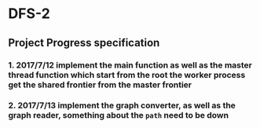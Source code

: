 # DFS-2
## Project Progress specification
### 1. 2017/7/12 implement the main function as well as the master thread function which start from the root the worker process get the shared frontier from the master frontier
### 2. 2017/7/13 implement the graph converter, as well as the graph reader, something about the `path` need to be down

